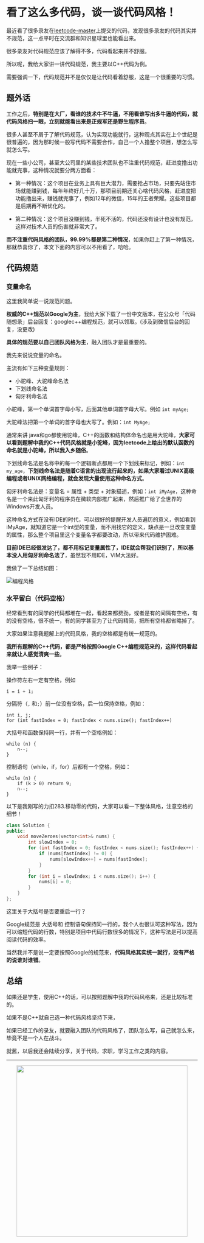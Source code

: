
# 看了这么多代码，谈一谈代码风格！ 

最近看了很多录友在[leetcode-master](https://mp.weixin.qq.com/s/wZRTrA9Rbvgq1yEkSw4vfQ)上提交的代码，发现很多录友的代码其实并不规范，这一点平时在交流群和知识星球里也能看出来。

很多录友对代码规范应该了解得不多，代码看起来并不舒服。

所以呢，我给大家讲一讲代码规范，我主要以C++代码为例。

需要强调一下，代码规范并不是仅仅是让代码看着舒服，这是一个很重要的习惯。

## 题外话

工作之后，**特别是在大厂，看谁的技术牛不牛逼，不用看谁写出多牛逼的代码，就代码风格扫一眼，立刻就能看出来是正规军还是野生程序员**。

很多人甚至不屑于了解代码规范，认为实现功能就行，这种观点其实在上个世纪是很普遍的，因为那时候一般写代码不需要合作，自己一个人撸整个项目，想怎么写就怎么写。

现在一些小公司，甚至大公司里的某些技术团队也不注重代码规范，赶进度撸出功能就完事，这种情况就要分两方面看：

* 第一种情况：这个项目在业务上具有巨大潜力，需要抢占市场，只要先站住市场就能赚到钱，每年年终好几十万，那项目前期还关心啥代码风格，赶进度把功能撸出来，赚钱就完事了，例如12年的微信，15年的王者荣耀。这些项目都是后期再不断优化的。

* 第二种情况：这个项目没赚到钱，半死不活的，代码还没有设计也没有规范，这样对技术人员的伤害就非常大了。

**而不注重代码风格的团队，99.99%都是第二种情况**，如果你赶上了第一种情况，那就恭喜你了，本文下面的内容可以不用看了，哈哈。

## 代码规范

### 变量命名

这里我简单说一说规范问题。

**权威的C++规范以Google为主**，我给大家下载了一份中文版本，在公众号「代码随想录」后台回复：googlec++编程规范，就可以领取。(涉及到微信后台的回复，没更改)

**具体的规范要以自己团队风格为主**，融入团队才是最重要的。

我先来说说变量的命名。

主流有如下三种变量规则：

* 小驼峰、大驼峰命名法
* 下划线命名法
* 匈牙利命名法

小驼峰，第一个单词首字母小写，后面其他单词首字母大写。例如 `int myAge;`

大驼峰法把第一个单词的首字母也大写了。例如：``int MyAge;``

通常来讲 java和go都使用驼峰，C++的函数和结构体命名也是用大驼峰，**大家可以看到题解中我的C++代码风格就是小驼峰，因为leetcode上给出的默认函数的命名就是小驼峰，所以我入乡随俗**。

下划线命名法是名称中的每一个逻辑断点都用一个下划线来标记，例如：`int my_age`，**下划线命名法是随着C语言的出现流行起来的，如果大家看过UNIX高级编程或者UNIX网络编程，就会发现大量使用这种命名方式**。

匈牙利命名法是：变量名 = 属性 + 类型 + 对象描述，例如：`int iMyAge`，这种命名是一个来此匈牙利的程序员在微软内部推广起来，然后推广给了全世界的Windows开发人员。

这种命名方式在没有IDE的时代，可以很好的提醒开发人员遍历的意义，例如看到iMyAge，就知道它是一个int型的变量，而不用找它的定义，缺点是一旦改变变量的属性，那么整个项目里这个变量名字都要改动，所以带来代码维护困难。

**目前IDE已经很发达了，都不用标记变量属性了，IDE就会帮我们识别了，所以基本没人用匈牙利命名法了**，虽然我不用IDE，VIM大法好。

我做了一下总结如图：

![编程风格](https://code-thinking-1253855093.file.myqcloud.com/pics/20201119173039835.png)

### 水平留白（代码空格）

经常看到有的同学的代码都堆在一起，看起来都费劲，或者是有的间隔有空格，有的没有空格，很不统一，有的同学甚至为了让代码精简，把所有空格都省略掉了。

大家如果注意我题解上的代码风格，我的空格都是有统一规范的。

**我所有题解的C++代码，都是严格按照Google C++编程规范来的，这样代码看起来就让人感觉清爽一些**。

我举一些例子：

操作符左右一定有空格，例如
```
i = i + 1;
```

分隔符（`,` 和`;`）前一位没有空格，后一位保持空格，例如：

```
int i, j;
for (int fastIndex = 0; fastIndex < nums.size(); fastIndex++)
```

大括号和函数保持同一行，并有一个空格例如：

```
while (n) {
    n--;
}
```

控制语句（while，if，for）后都有一个空格，例如：
```
while (n) {
    if (k > 0) return 9;
    n--;
}
```

以下是我刚写的力扣283.移动零的代码，大家可以看一下整体风格，注意空格的细节！
```CPP
class Solution {
public:
    void moveZeroes(vector<int>& nums) {
        int slowIndex = 0;
        for (int fastIndex = 0; fastIndex < nums.size(); fastIndex++) {
            if (nums[fastIndex] != 0) {
                nums[slowIndex++] = nums[fastIndex];
            }
        }
        for (int i = slowIndex; i < nums.size(); i++) {
            nums[i] = 0;
        }
    }
};
```

这里关于大括号是否要重启一行？

Google规范是 大括号和 控制语句保持同一行的，我个人也很认可这种写法，因为可以缩短代码的行数，特别是项目中代码行数很多的情况下，这种写法是可以提高阅读代码的效率。

当然我并不是说一定要按照Google的规范来，**代码风格其实统一就行，没有严格的说谁对谁错**。

## 总结

如果还是学生，使用C++的话，可以按照题解中我的代码风格来，还是比较标准的。

如果不是C++就自己选一种代码风格坚持下来，

如果已经工作的录友，就要融入团队的代码风格了，团队怎么写，自己就怎么来，毕竟不是一个人在战斗。

就酱，以后我还会陆续分享，关于代码，求职，学习工作之类的内容。


-----------------------

<div align="center"><img src=https://code-thinking.cdn.bcebos.com/pics/01二维码.jpg width=450> </img></div>
